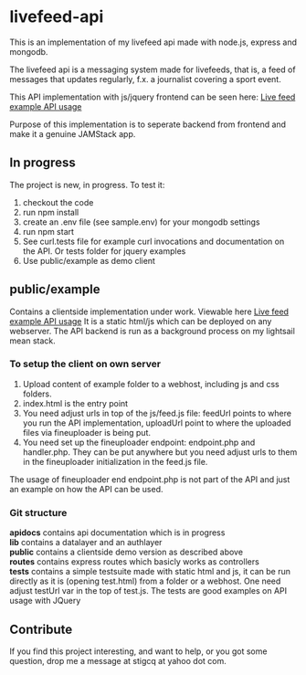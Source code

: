 # livefeed-api

This is an implementation of my livefeed api made with node.js, express and mongodb. 

The livefeed api is a messaging system made for livefeeds, that is,
a feed of messages that updates regularly, f.x. a journalist covering a sport event.

This API implementation with js/jquery frontend can be seen here:
<a href="http://3.121.5.61/example/">Live feed example API usage</a>

Purpose of this implementation is to seperate backend from frontend and
make it a genuine JAMStack app. 

## In progress

The project is new, in progress. To test it: 

1. checkout the code
2. run npm install
3. create an .env file (see sample.env) for your mongodb settings
4. run npm start
5. See curl.tests file for example curl invocations and documentation on the API. Or tests
folder for jquery examples
6. Use public/example as demo client 

## public/example

Contains a clientside implementation under work. Viewable here
<a href="http://3.121.5.61/example/">Live feed example API usage</a>
It is a static html/js which can be deployed on any webserver. 
The API backend is run as a background process on my lightsail mean stack. 

### To setup the client on own server
1. Upload content of example folder to a webhost, including js and css folders. 
2. index.html is the entry point
3. You need adjust urls in top of the js/feed.js file: feedUrl points to where
you run the API implementation, uploadUrl point to where the uploaded files via
fineuploader is being put. 
4. You need set up the fineuploader endpoint: endpoint.php and handler.php. They can
be put anywhere but you need adjust urls to them in the fineuploader initialization in the
feed.js file. 

The usage of fineuploader end endpoint.php is not part of the API and just an example
on how the API can be used. 

### Git structure

<b>apidocs</b> contains api documentation which is in progress<br/>
<b>lib</b> contains a datalayer and an authlayer<br/>
<b>public</b> contains a clientside demo version as described above<br/>
<b>routes</b> contains express routes which basicly works as controllers <br/>
<b>tests</b> contains a simple testsuite made with static html and js, it can 
be run directly as it is (opening test.html) from a folder or a webhost. One need
adjust testUrl var in the top of test.js. The tests are good examples on API usage
with JQuery <br/>


## Contribute

If you find this project interesting, and want to help, or you got some question,
 drop me a message at stigcq at yahoo dot com. 


